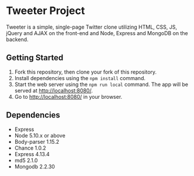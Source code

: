 # Tweeter Project

Tweeter is a simple, single-page Twitter clone utilizing HTML, CSS, JS, jQuery and AJAX on the front-end and Node, Express and MongoDB on the backend.

## Getting Started

1. Fork this repository, then clone your fork of this repository.
2. Install dependencies using the `npm install` command.
3. Start the web server using the `npm run local` command. The app will be served at <http://localhost:8080/>.
4. Go to <http://localhost:8080/> in your browser.

## Dependencies

- Express
- Node 5.10.x or above
- Body-parser 1.15.2
- Chance 1.0.2
- Express 4.13.4
- md5 2.1.0
- Mongodb 2.2.30
